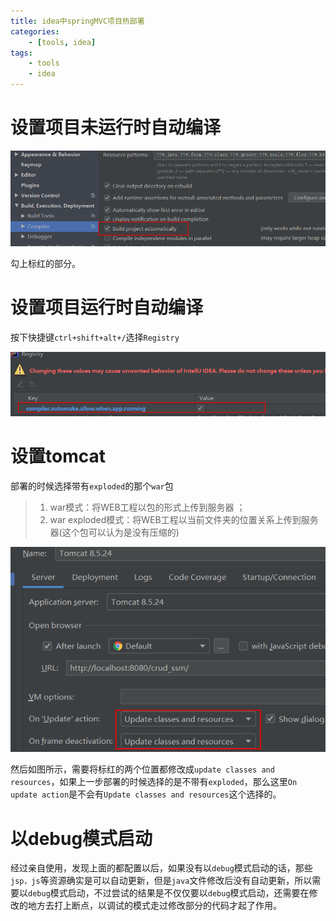 ```yaml
---
title: idea中springMVC项目热部署
categories:
	- [tools, idea]
tags:
	- tools
	- idea
---
```




# 设置项目未运行时自动编译

![image-20200308080024577](idea中springMVC项目热部署.images/image-20200308080024577.png)

勾上标红的部分。



# 设置项目运行时自动编译

按下快捷键`ctrl+shift+alt+/`选择`Registry`

![image-20200308080213753](idea中springMVC项目热部署.images/image-20200308080213753.png)



# 设置tomcat

部署的时候选择带有`exploded`的那个`war`包

> 1. war模式：将WEB工程以包的形式上传到服务器 ；
> 2. war exploded模式：将WEB工程以当前文件夹的位置关系上传到服务器(这个包可以认为是没有压缩的)

![image-20200308080812456](idea中springMVC项目热部署.images/image-20200308080812456.png)

然后如图所示，需要将标红的两个位置都修改成`update classes and resources`，如果上一步部署的时候选择的是不带有`exploded`，那么这里`On update action`是不会有`Update classes and resources`这个选择的。

# 以debug模式启动

经过亲自使用，发现上面的都配置以后，如果没有以`debug`模式启动的话，那些`jsp，js`等资源确实是可以自动更新，但是`java`文件修改后没有自动更新，所以需要以`debug`模式启动，不过尝试的结果是不仅仅要以`debug`模式启动，还需要在修改的地方去打上断点，以调试的模式走过修改部分的代码才起了作用。